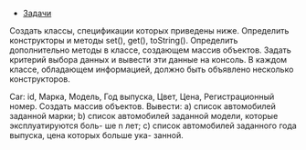 -    [Задачи](https://github.com/tolkachew/HomeTasks4/blob/master/homework4.txt)

Cоздать классы, спецификации которых приведены ниже. Определить конструкторы
и методы set(), get(), toString(). Определить дополнительно методы в классе,
создающем массив объектов. Задать критерий выбора данных и вывести эти данные
на консоль. В каждом классе, обладающем информацией, должно быть объявлено
несколько конструкторов.

Car: id, Марка, Модель, Год выпуска, Цвет, Цена, Регистрационный номер.
Создать массив объектов. Вывести:
a) список автомобилей заданной марки;
b) список автомобилей заданной модели, которые эксплуатируются боль-
ше n лет;
c) список автомобилей заданного года выпуска, цена которых больше ука-
занной.
